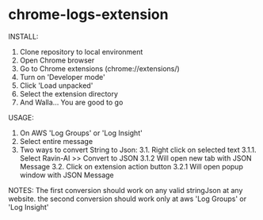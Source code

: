 # chrome-logs-extension

INSTALL:
1. Clone repository to local environment
2. Open Chrome browser
3. Go to Chrome extensions (chrome://extensions/)
4. Turn on 'Developer mode'
5. Click 'Load unpacked'
6. Select the extension directory
7. And Walla... You are good to go

USAGE:
1. On AWS 'Log Groups' or 'Log Insight'
2. Select entire message
3. Two ways to convert String to Json:
   3.1. Right click on selected text
      3.1.1. Select Ravin-AI >> Convert to JSON
      3.1.2 Will open new tab with JSON Message
   3.2. Click on extension action button
      3.2.1 Will open popup window with JSON Message

NOTES:
The first conversion should work on any valid stringJson at any website.
the second conversion should work only at aws 'Log Groups' or 'Log Insight'